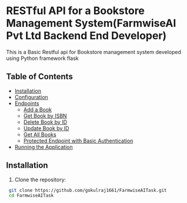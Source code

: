 # RESTful API for a Bookstore Management System(FarmwiseAI Pvt Ltd Backend End Developer)
This is a Basic Restful api for Bookstore management system developed using Python framework flask

## Table of Contents

- [Installation](#installation)
- [Configuration](#configuration)
- [Endpoints](#endpoints)
  - [Add a Book](#add-a-book)
  - [Get Book by ISBN](#get-book-by-isbn)
  - [Delete Book by ID](#delete-book-by-id)
  - [Update Book by ID](#update-book-by-id)
  - [Get All Books](#get-all-books)
  - [Protected Endpoint with Basic Authentication](#protected-endpoint-with-basic-authentication)
- [Running the Application](#running-the-application)

## Installation

1. Clone the repository:
  ```bash
   git clone https://github.com/gokulraj1661/FarmwiseAITask.git
   cd FarmwiseAITask
